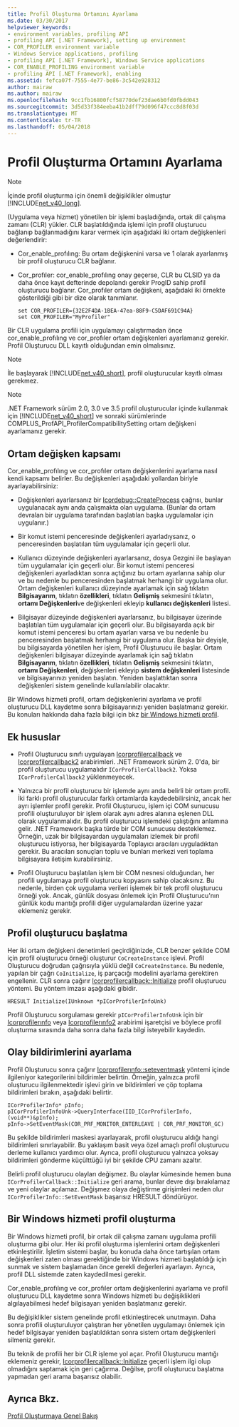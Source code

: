 ```yaml
---
title: Profil Oluşturma Ortamını Ayarlama
ms.date: 03/30/2017
helpviewer_keywords:
- environment variables, profiling API
- profiling API [.NET Framework], setting up environment
- COR_PROFILER environment variable
- Windows Service applications, profiling
- profiling API [.NET Framework], Windows Service applications
- COR_ENABLE_PROFILING environment variable
- profiling API [.NET Framework], enabling
ms.assetid: fefca07f-7555-4e77-be86-3c542e928312
author: mairaw
ms.author: mairaw
ms.openlocfilehash: 9cc1fb16800fcf58770def23dae6b0fd0fbdd043
ms.sourcegitcommit: 3d5d33f384eeba41b2dff79d096f47ccc8d8f03d
ms.translationtype: MT
ms.contentlocale: tr-TR
ms.lasthandoff: 05/04/2018
---
```

# <a name="setting-up-a-profiling-environment"></a>Profil Oluşturma Ortamını Ayarlama
> [!NOTE]
>  İçinde profil oluşturma için önemli değişiklikler olmuştur [!INCLUDE[net_v40_long](../../../../includes/net-v40-long-md.md)].  
  
 (Uygulama veya hizmet) yönetilen bir işlemi başladığında, ortak dil çalışma zamanı (CLR) yükler. CLR başlatıldığında işlemi için profil oluşturucu bağlanıp bağlanmadığını karar vermek için aşağıdaki iki ortam değişkenleri değerlendirir:  
  
-   Cor_enable_profılıng: Bu ortam değişkenini varsa ve 1 olarak ayarlanmış bir profil oluşturucu CLR bağlanır.  
  
-   Cor_profıler: cor_enable_profılıng onay geçerse, CLR bu CLSID ya da daha önce kayıt defterinde depolandı gerekir ProgID sahip profil oluşturucu bağlanır. Cor_profıler ortam değişkeni, aşağıdaki iki örnekte gösterildiği gibi bir dize olarak tanımlanır.  
  
    ```  
    set COR_PROFILER={32E2F4DA-1BEA-47ea-88F9-C5DAF691C94A}  
    set COR_PROFILER="MyProfiler"  
    ```  
  
 Bir CLR uygulama profili için uygulamayı çalıştırmadan önce cor_enable_profılıng ve cor_profıler ortam değişkenleri ayarlamanız gerekir. Profil Oluşturucu DLL kayıtlı olduğundan emin olmalısınız.  
  
> [!NOTE]
>  İle başlayarak [!INCLUDE[net_v40_short](../../../../includes/net-v40-short-md.md)], profil oluşturucular kayıtlı olması gerekmez.  
  
> [!NOTE]
>  .NET Framework sürüm 2.0, 3.0 ve 3.5 profil oluşturucular içinde kullanmak için [!INCLUDE[net_v40_short](../../../../includes/net-v40-short-md.md)] ve sonraki sürümlerinde COMPLUS_ProfAPI_ProfilerCompatibilitySetting ortam değişkeni ayarlamanız gerekir.  
  
## <a name="environment-variable-scope"></a>Ortam değişken kapsamı  
 Cor_enable_profılıng ve cor_profıler ortam değişkenlerini ayarlama nasıl kendi kapsamı belirler. Bu değişkenleri aşağıdaki yollardan biriyle ayarlayabilirsiniz:  
  
-   Değişkenleri ayarlarsanız bir [Icordebug::CreateProcess](../../../../docs/framework/unmanaged-api/debugging/icordebug-createprocess-method.md) çağrısı, bunlar uygulanacak aynı anda çalışmakta olan uygulama. (Bunlar da ortam devralan bir uygulama tarafından başlatılan başka uygulamalar için uygulanır.)  
  
-   Bir komut istemi penceresinde değişkenleri ayarladıysanız, o penceresinden başlatılan tüm uygulamalar için geçerli olur.  
  
-   Kullanıcı düzeyinde değişkenleri ayarlarsanız, dosya Gezgini ile başlayan tüm uygulamalar için geçerli olur. Bir komut istemi penceresi değişkenleri ayarladıktan sonra açtığınız bu ortam ayarlarına sahip olur ve bu nedenle bu penceresinden başlatmak herhangi bir uygulama olur. Ortam değişkenleri kullanıcı düzeyinde ayarlamak için sağ tıklatın **Bilgisayarım**, tıklatın **özellikleri**, tıklatın **Gelişmiş** sekmesini tıklatın, **ortamı Değişkenleri**ve değişkenleri ekleyip **kullanıcı değişkenleri** listesi.  
  
-   Bilgisayar düzeyinde değişkenleri ayarlarsanız, bu bilgisayar üzerinde başlatılan tüm uygulamalar için geçerli olur. Bu bilgisayarda açık bir komut istemi penceresi bu ortam ayarları varsa ve bu nedenle bu penceresinden başlatmak herhangi bir uygulama olur. Başka bir deyişle, bu bilgisayarda yönetilen her işlem, Profil Oluşturucu ile başlar. Ortam değişkenleri bilgisayar düzeyinde ayarlamak için sağ tıklatın **Bilgisayarım**, tıklatın **özellikleri**, tıklatın **Gelişmiş** sekmesini tıklatın, **ortamı Değişkenleri**, değişkenleri ekleyip **sistem değişkenleri** listesinde ve bilgisayarınızı yeniden başlatın. Yeniden başlattıktan sonra değişkenleri sistem genelinde kullanılabilir olacaktır.  
  
 Bir Windows hizmeti profil, ortam değişkenlerini ayarlama ve profil oluşturucu DLL kaydetme sonra bilgisayarınızı yeniden başlatmanız gerekir. Bu konuları hakkında daha fazla bilgi için bkz [bir Windows hizmeti profil](#windows_service).  
  
## <a name="additional-considerations"></a>Ek hususlar  
  
-   Profil Oluşturucu sınıfı uygulayan [Icorprofilercallback](../../../../docs/framework/unmanaged-api/profiling/icorprofilercallback-interface.md) ve [Icorprofilercallback2](../../../../docs/framework/unmanaged-api/profiling/icorprofilercallback2-interface.md) arabirimleri. .NET Framework sürüm 2. 0'da, bir profil oluşturucu uygulamalıdır `ICorProfilerCallback2`. Yoksa `ICorProfilerCallback2` yüklenmeyecek.  
  
-   Yalnızca bir profil oluşturucu bir işlemde aynı anda belirli bir ortam profil. İki farklı profil oluşturucular farklı ortamlarda kaydedebilirsiniz, ancak her ayrı işlemler profil gerekir. Profil Oluşturucu, işlem içi COM sunucusu profili oluşturuluyor bir işlem olarak aynı adres alanına eşlenen DLL olarak uygulanmalıdır. Bu profil oluşturucu işlemdeki çalıştığını anlamına gelir. .NET Framework başka türde bir COM sunucusu desteklemez. Örneğin, uzak bir bilgisayardan uygulamaları izlemek bir profil oluşturucu istiyorsa, her bilgisayarda Toplayıcı aracıları uyguladıktan gerekir. Bu aracıları sonuçları toplu ve bunları merkezi veri toplama bilgisayara iletişim kurabilirsiniz.  
  
-   Profil Oluşturucu başlatılan işlem bir COM nesnesi olduğundan, her profili uygulamaya profil oluşturucu kopyasını sahip olacaksınız. Bu nedenle, birden çok uygulama verileri işlemek bir tek profil oluşturucu örneği yok. Ancak, günlük dosyası önlemek için Profil Oluşturucu'nın günlük kodu mantığı profili diğer uygulamalardan üzerine yazar eklemeniz gerekir.  
  
## <a name="initializing-the-profiler"></a>Profil oluşturucu başlatma  
 Her iki ortam değişkeni denetimleri geçirdiğinizde, CLR benzer şekilde COM için profil oluşturucu örneği oluşturur `CoCreateInstance` işlevi. Profil Oluşturucu doğrudan çağrısıyla yüklü değil `CoCreateInstance`. Bu nedenle, yapılan bir çağrı `CoInitialize`, iş parçacığı modelini ayarlama gerektiren engellenir. CLR sonra çağırır [Icorprofilercallback::Initialize](../../../../docs/framework/unmanaged-api/profiling/icorprofilercallback-initialize-method.md) profil oluşturucu yöntemi. Bu yöntem imzası aşağıdaki gibidir.  
  
```  
HRESULT Initialize(IUnknown *pICorProfilerInfoUnk)  
```  
  
 Profil Oluşturucu sorgulaması gerekir `pICorProfilerInfoUnk` için bir [Icorprofilerınfo](../../../../docs/framework/unmanaged-api/profiling/icorprofilerinfo-interface.md) veya [Icorprofilerınfo2](../../../../docs/framework/unmanaged-api/profiling/icorprofilerinfo2-interface.md) arabirimi işaretçisi ve böylece profil oluşturma sırasında daha sonra daha fazla bilgi isteyebilir kaydedin.  
  
## <a name="setting-event-notifications"></a>Olay bildirimlerini ayarlama  
 Profil Oluşturucu sonra çağırır [Icorprofilerınfo::seteventmask](../../../../docs/framework/unmanaged-api/profiling/icorprofilerinfo-seteventmask-method.md) yöntemi içinde ilgileniyor kategorilerini bildirimler belirtin. Örneğin, yalnızca profil oluşturucu ilgilenmektedir işlevi girin ve bildirimleri ve çöp toplama bildirimleri bırakın, aşağıdaki belirtir.  
  
```  
ICorProfilerInfo* pInfo;  
pICorProfilerInfoUnk->QueryInterface(IID_ICorProfilerInfo, (void**)&pInfo);  
pInfo->SetEventMask(COR_PRF_MONITOR_ENTERLEAVE | COR_PRF_MONITOR_GC)  
```  
  
 Bu şekilde bildirimleri maskesi ayarlayarak, profil oluşturucu aldığı hangi bildirimleri sınırlayabilir. Bu yaklaşım basit veya özel amaçlı profil oluşturucu derleme kullanıcı yardımcı olur. Ayrıca, profil oluşturucu yalnızca yoksay bildirimleri gönderme küçülttüğü iyi bir şekilde CPU zamanı azaltır.  
  
 Belirli profil oluşturucu olayları değişmez. Bu olaylar kümesinde hemen buna `ICorProfilerCallback::Initialize` geri arama, bunlar devre dışı bırakılamaz ve yeni olaylar açılamaz. Değişmez olaya değiştirme girişimleri neden olur `ICorProfilerInfo::SetEventMask` başarısız HRESULT döndürüyor.  
  
<a name="windows_service"></a>   
## <a name="profiling-a-windows-service"></a>Bir Windows hizmeti profil oluşturma  
 Bir Windows hizmeti profil, bir ortak dil çalışma zamanı uygulama profili oluşturma gibi olur. Her iki profil oluşturma işlemlerini ortam değişkenleri etkinleştirilir. İşletim sistemi başlar, bu konuda daha önce tartışılan ortam değişkenleri zaten olması gerektiğinde bir Windows hizmeti başlatıldığı için sunmak ve sistem başlamadan önce gerekli değerleri ayarlayın. Ayrıca, profil DLL sistemde zaten kaydedilmesi gerekir.  
  
 Cor_enable_profılıng ve cor_profıler ortam değişkenlerini ayarlama ve profil oluşturucu DLL kaydetme sonra Windows hizmeti bu değişiklikleri algılayabilmesi hedef bilgisayarı yeniden başlatmanız gerekir.  
  
 Bu değişiklikler sistem genelinde profil etkinleştirecek unutmayın. Daha sonra profili oluşturuluyor çalıştıran her yönetilen uygulamayı önlemek için hedef bilgisayar yeniden başlatıldıktan sonra sistem ortam değişkenleri silmeniz gerekir.  
  
 Bu teknik de profili her bir CLR işleme yol açar. Profil Oluşturucu mantığı eklemeniz gerekir, [Icorprofilercallback::Initialize](../../../../docs/framework/unmanaged-api/profiling/icorprofilercallback-initialize-method.md) geçerli işlem ilgi olup olmadığını saptamak için geri çağırma. Değilse, profil oluşturucu başlatma yapmadan geri arama başarısız olabilir.  
  
## <a name="see-also"></a>Ayrıca Bkz.  
 [Profil Oluşturmaya Genel Bakış](../../../../docs/framework/unmanaged-api/profiling/profiling-overview.md)
